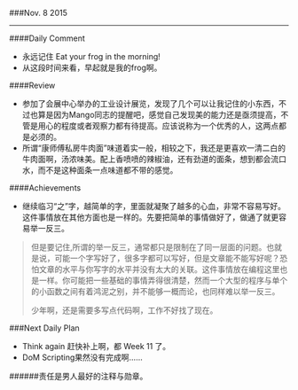 ###Nov. 8 2015
***
####Daily Comment
+ 永远记住 Eat your frog in the morning!
+ 从这段时间来看，早起就是我的frog啊。

####Review
+ 参加了会展中心举办的工业设计展览，发现了几个可以让我记住的小东西，不过也算是因为Mango同志的提醒吧，感觉自己发现美的能力还是亟须提高，不管是用心的程度或者观察力都有待提高。应该说称为一个优秀的人，这两点都是必须的。
+ 所谓“康师傅私房牛肉面”味道着实一般，相较之下，我还是更喜欢一清二白的牛肉面啊，汤浓味美。配上香喷喷的辣椒油，还有劲道的面条，想到都会流口水，而不是这种面条一点味道都不带的感觉。

####Achievements
+ 继续临习“之”字，越简单的字，里面就凝聚了越多的心血，非常不容易写好。这件事情放在其他方面也是一样的。先要把简单的事情做好了，做通了就更容易举一反三。

> 但是要记住,所谓的举一反三，通常都只是限制在了同一层面的问题。也就是说，可能一个字写好了，很多字都可以写好，但是文章能不能写好呢？恐怕文章的水平与你写字的水平并没有太大的关联。这件事情放在编程这里也是一样。你可能把一些基础的事情弄得很清楚，然而一个大型的程序与单个的小函数之间有着鸿泥之别，并不能够一概而论，也同样难以举一反三。
> 
> 少年啊，还是需要多写点代码啊，工作不好找了现在。

###Next Daily Plan
+ Think again 赶快补上啊，都 Week 11 了。
+ DoM Scripting果然没有完成啊……

######责任是男人最好的注释与勋章。